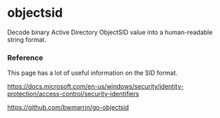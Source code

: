 # objectsid

Decode binary Active Directory ObjectSID value into a human-readable string format.

### Reference
This page has a lot of useful information on the SID format.

https://docs.microsoft.com/en-us/windows/security/identity-protection/access-control/security-identifiers

https://github.com/bwmarrin/go-objectsid